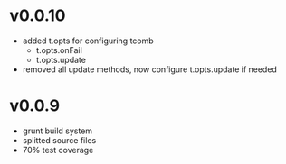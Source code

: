 # v0.0.10

- added t.opts for configuring tcomb
  - t.opts.onFail
  - t.opts.update
- removed all update methods, now configure t.opts.update if needed

# v0.0.9

- grunt build system
- splitted source files
- 70% test coverage
